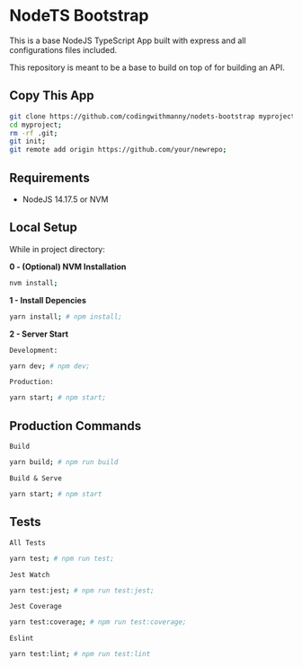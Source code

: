 # NodeTS Bootstrap

This is a base NodeJS TypeScript App built with express and all configurations
files included.

This repository is meant to be a base to build on top of for building an API.

## Copy This App

```bash
git clone https://github.com/codingwithmanny/nodets-bootstrap myproject;
cd myproject;
rm -rf .git;
git init;
git remote add origin https://github.com/your/newrepo;
```

## Requirements

- NodeJS 14.17.5 or NVM

## Local Setup

While in project directory:

**0 - (Optional) NVM Installation**

```bash
nvm install;
```

**1 - Install Depencies**

```bash
yarn install; # npm install;
```

**2 - Server Start**

`Development:`

```bash
yarn dev; # npm dev;
```

`Production:`

```bash
yarn start; # npm start;
```

## Production Commands

`Build`

```bash
yarn build; # npm run build
```

`Build & Serve`

```bash
yarn start; # npm start
```

## Tests

`All Tests`

```bash
yarn test; # npm run test;
```

`Jest Watch`

```bash
yarn test:jest; # npm run test:jest;
```

`Jest Coverage`

```bash
yarn test:coverage; # npm run test:coverage;
```

`Eslint`

```bash
yarn test:lint; # npm run test:lint
```
